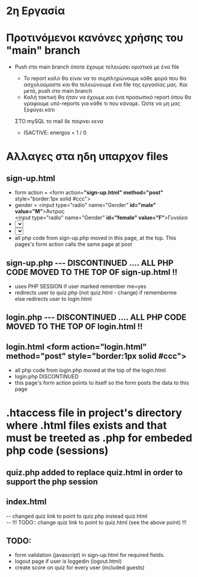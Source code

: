 # 2η Εργασία

# **Προτινόμενοι κανόνες χρήσης του "main" branch**
* Push στο main branch όποτε έχουμε τελειώσει οριστικά με ένα file
  * Το report καλό θα είναι να το συμπληρώνουμε κάθε φορά που θα ασχολούμαστε και θα τελειώνουμε ένα file της εργασίας μας. Και μετά, push στο main branch
  * Καλή τακτική θα ήταν να έχουμε και ένα προσωπικό report όπου θα γραφουμε υπό-reports για κάθε τι που κάναμε. Ώστε να μη μας ξεφύγει κάτι
  



  ΣΤΟ mySQL το mail δε παιρνει κενα
  - ISACTIVE: energos = 1 / 0


# **Αλλαγες στα ηδη υπαρχον files**
## sign-up.html
  - form action =   <form action=**"sign-up.html" method="post"** style="border:1px solid #ccc">  
  - gender = <input type="radio" name="Gender" **id="male" value="M"**>Άντρας  
             <input type="radio" name="Gender" **id="female" value="F"**>Γυναίκα  
  - <select name="Day" id="day"> <option value=**"01"**>1</option>  
  - <select name="month" id="month"> = <option value=**"01"**>Ιανουάριος</option> 
  - all php code from sign-up.php moved in this page, at the top. This pages's form action calls the same page at post

## sign-up.php --- DISCONTINUED .... ALL PHP CODE MOVED TO THE TOP OF sign-up.html !!    
  - uses PHP SESSION if user marked remember me=yes  
  - redirects user to quiz.php  (not quiz.html - change) if rememberme  
    else redirects user to login.html  

## login.php --- DISCONTINUED .... ALL PHP CODE MOVED TO THE TOP OF login.html !!    

## login.html <form action=**"login.html" method="post"** style="border:1px solid #ccc">  
 - all php code from login.php moved at the top of the login.html   
 - login.php  DISCONTINUED  
 - this page's form action points to itself so the form posts the data to this page

# .htaccess file in project's directory where .html files exists and that must be treeted as .php for embeded php code (sessions)  

## quiz.php  added to replace quiz.html in order to support the php session  
 

## index.html 
 -- changed quiz link to point to quiz.php instead quiz.html  
 -- !!! TODO:: change quiz link to point to quiz.html (see the above point) !!!  

## TODO: 
 - form validation (javascript) in sign-up.html for required fields.  
 - logout page if user is loggedin  (logout.html)
 - create score on quiz for every user (included guests)  
 



  

   
